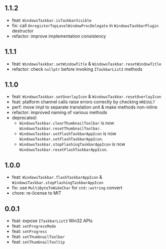 ## 1.1.2

- feat: `WindowsTaskbar.isTaskbarVisible`
- fix: call `UnregisterTopLevelWindowProcDelegate` in `WindowsTaskbarPlugin` destructor
- refactor: improve implementation consistency

## 1.1.1

- feat: `WindowsTaskbar.setWindowTitle` & `WindowsTaskbar.resetWindowTitle`
- refactor: check `nullptr` before invoking `ITaskbarList3` methods

## 1.1.0

- feat: `WindowsTaskbar.setOverlayIcon` & `WindowsTaskbar.resetOverlayIcon`
- feat: platform channel calls raise errors correctly by checking `HRESULT`
- perf: move impl to separate translation unit & make methods non-inline
- refactor: improved naming of various methods
- deprecated:
  - `WindowsTaskbar.clearThumbnailToolbar` is now `WindowsTaskbar.resetThumbnailToolbar`.
  - `WindowsTaskbar.setFlashTaskbarAppIcon` is now `WindowsTaskbar.setFlashTaskbarAppIcon`.
  - `WindowsTaskbar.stopFlashingTaskbarAppIcon` is now `WindowsTaskbar.resetFlashTaskbarAppIcon`.

## 1.0.0

- feat: `WindowsTaskbar.flashTaskbarAppIcon` & `WindowsTaskbar.stopFlashingTaskbarAppIcon`
- fix: use `MultiByteToWideChar` for `std::wstring` convert
- chore: re-license to MIT

## 0.0.1

- feat: expose `ITaskbarList3` Win32 APIs
- feat: `setProgressMode`
- feat: `setProgress`
- feat: `setThumbnailToolbar`
- feat: `setThumbnailTooltip`
